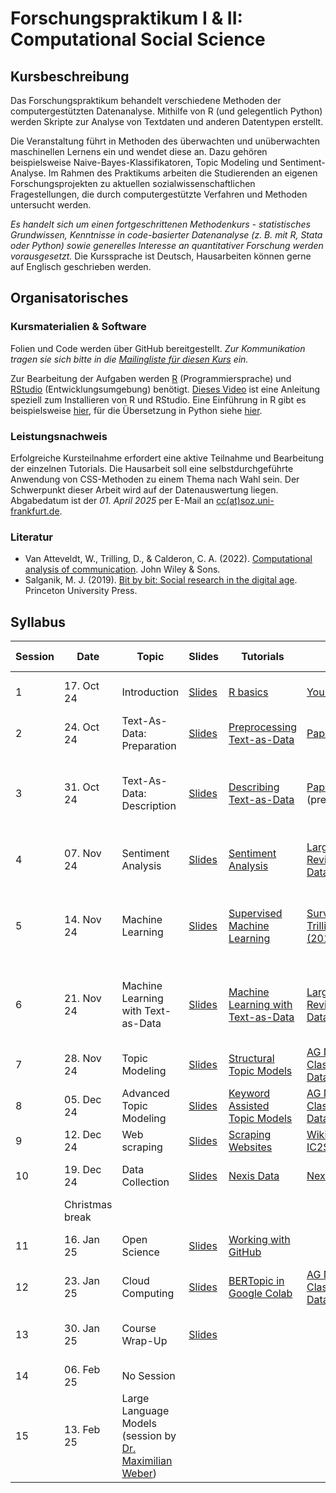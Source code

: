 # Forschungspraktikum I & II: Computational Social Science

## Kursbeschreibung

Das Forschungspraktikum behandelt verschiedene Methoden der computergestützten Datenanalyse. Mithilfe von R (und gelegentlich Python) werden Skripte zur Analyse von Textdaten und anderen Datentypen erstellt.

Die Veranstaltung führt in Methoden des überwachten und unüberwachten maschinellen Lernens ein und wendet diese an. Dazu gehören beispielsweise Naive-Bayes-Klassifikatoren, Topic Modeling und Sentiment-Analyse. Im Rahmen des Praktikums arbeiten die Studierenden an eigenen Forschungsprojekten zu aktuellen sozialwissenschaftlichen Fragestellungen, die durch computergestützte Verfahren und Methoden untersucht werden.

*Es handelt sich um einen fortgeschrittenen Methodenkurs - statistisches Grundwissen, Kenntnisse in code-basierter Datenanalyse (z. B. mit R, Stata oder Python) sowie generelles Interesse an quantitativer Forschung werden vorausgesetzt.* Die Kurssprache ist Deutsch, Hausarbeiten können gerne auf Englisch geschrieben werden.


## Organisatorisches

### Kursmaterialien & Software

Folien und Code werden über GitHub bereitgestellt. *Zur Kommunikation tragen sie sich bitte in die [Mailingliste für diesen Kurs](https://dlist.server.uni-frankfurt.de/mailman/listinfo/Czymara-fopra) ein.*

Zur Bearbeitung der Aufgaben werden [R](https://cloud.r-project.org/) (Programmiersprache) und [RStudio](https://www.rstudio.com/products/rstudio/download/) (Entwicklungsumgebung) benötigt. [Dieses Video](https://www.youtube.com/watch?v=lVKMsaWju8w) ist eine Anleitung speziell zum Installieren von R und RStudio. Eine Einführung in R gibt es beispielsweise [hier](https://colab.research.google.com/github/czymaraclass/intros/blob/main/Intro_to_R.ipynb), für die Übersetzung in Python siehe [hier](https://colab.research.google.com/github/czymaraclass/intros/blob/main/Intro_to_Python.ipynb).

### Leistungsnachweis

Erfolgreiche Kursteilnahme erfordert eine aktive Teilnahme und Bearbeitung der einzelnen Tutorials. Die Hausarbeit soll eine selbstdurchgeführte Anwendung von CSS-Methoden zu einem Thema nach Wahl sein. Der Schwerpunkt dieser Arbeit wird auf der Datenauswertung liegen. Abgabedatum ist der _01. April 2025_ per E-Mail an [cc(at)soz.uni-frankfurt.de](mailto:cc@soz.uni-frankfurt.de).

### Literatur

- Van Atteveldt, W., Trilling, D., & Calderon, C. A. (2022). [Computational analysis of communication](https://cssbook.net/). John Wiley & Sons.
- Salganik, M. J. (2019). [Bit by bit: Social research in the digital age](https://www.bitbybitbook.com/). Princeton University Press.

## Syllabus

| Session | Date       | Topic                                   | Slides | Tutorials               | Data        | Solutions | Software & Packages          | Further Reading                     |
|---------|------------|-----------------------------------------|--------|-------------------------|-------------|-----------|-----------------------|--------------------------------------------|
| 1       | 17. Oct 24 | Introduction                            | [Slides](https://czymaraclass.github.io/CSS_WS24/slides/FoPra_CSS_slides_01.html) | [R basics](https://htmlpreview.github.io/?https://github.com/czymaraclass/CSS_WS24/blob/main/tutorials/FoPra_CSS_tutorial_01.html) | [Your Survey](https://github.com/czymaraclass/CSS_WS24/tree/main/tutorials/data) | [Solution](https://htmlpreview.github.io/?https://github.com/czymaraclass/CSS_WS24/blob/main/tutorials/FoPra_CSS_tutorial_01_solution.html) | [R](https://cran.r-project.org/bin/windows/base/) & [RStudio](https://posit.co/download/rstudio-desktop/) | [Hofman et al. (2021)](https://www.nature.com/articles/s41586-021-03659-0) |
| 2       | 24. Oct 24 | Text-As-Data: Preparation               | [Slides](https://czymaraclass.github.io/CSS_WS24/slides/FoPra_CSS_slides_02.html) | [Preprocessing Text-as-Data](https://htmlpreview.github.io/?https://github.com/czymaraclass/CSS_WS24/blob/main/tutorials/FoPra_CSS_tutorial_02.html) | [Paper](https://czymara.com/files/Czymara_2024_Hostility%20on%20Twitter%20in%20the%20Aftermath%20of%20Terror%20Attacks.pdf) | [Solution](https://htmlpreview.github.io/?https://github.com/czymaraclass/CSS_WS24/blob/main/tutorials/FoPra_CSS_tutorial_02_solution.html) | [quanteda](https://quanteda.io) | [Denny & Spirling (2018)](https://www.cambridge.org/core/journals/political-analysis/article/text-preprocessing-for-unsupervised-learning-why-it-matters-when-it-misleads-and-what-to-do-about-it/AA7D4DE0AA6AB208502515AE3EC6989E) |
| 3       | 31. Oct 24 | Text-As-Data: Description               | [Slides](https://czymaraclass.github.io/CSS_WS24/slides/FoPra_CSS_slides_03.html) | [Describing Text-as-Data](https://htmlpreview.github.io/?https://github.com/czymaraclass/CSS_WS24/blob/main/tutorials/FoPra_CSS_tutorial_03.html) | [Paper](https://czymara.com/files/Czymara_2024_Hostility%20on%20Twitter%20in%20the%20Aftermath%20of%20Terror%20Attacks.pdf) (prepared) | [Solution](https://htmlpreview.github.io/?https://github.com/czymaraclass/CSS_WS24/blob/main/tutorials/FoPra_CSS_tutorial_03_solution.html) | [quanteda](https://quanteda.io) | [Van Atteveldt et al. (2022): Chapter 10](https://cssbook.net/content/chapter10.html) |
| 4       | 07. Nov 24 | Sentiment Analysis                      | [Slides](https://czymaraclass.github.io/CSS_WS24/slides/FoPra_CSS_slides_04.html) | [Sentiment Analysis](https://htmlpreview.github.io/?https://github.com/czymaraclass/CSS_WS24/blob/main/tutorials/FoPra_CSS_tutorial_04.html) | [Large Movie Review Dataset v1.0](https://ai.stanford.edu/~amaas/data/sentiment/) | [Solution](https://htmlpreview.github.io/?https://github.com/czymaraclass/CSS_WS24/blob/main/tutorials/FoPra_CSS_tutorial_04_solution.html) | [tidytext](https://juliasilge.github.io/tidytext/) | [van Atteveldt et al. (2021)](https://www.tandfonline.com/doi/full/10.1080/19312458.2020.1869198) |
| 5       | 14. Nov 24 | Machine Learning                        | [Slides](https://czymaraclass.github.io/CSS_WS24/slides/FoPra_CSS_slides_05.html) | [Supervised Machine Learning](https://htmlpreview.github.io/?https://github.com/czymaraclass/CSS_WS24/blob/main/tutorials/FoPra_CSS_tutorial_05.html) | [Survey from Trilling (2013)](https://dare.uva.nl/search?identifier=ad9187c3-28f9-41d5-b491-77ce6a3271ad) | [Solution](https://htmlpreview.github.io/?https://github.com/czymaraclass/CSS_WS24/blob/main/tutorials/FoPra_CSS_tutorial_05_solution.html) | [tidymodels](https://www.tidymodels.org/) | [Van Atteveldt et al. (2022): Chapter 08](https://v2.cssbook.net/content/chapter08.html) |
| 6       | 21. Nov 24 | Machine Learning with Text-as-Data      | [Slides](https://czymaraclass.github.io/CSS_WS24/slides/FoPra_CSS_slides_06.html) | [Machine Learning with Text-as-Data](https://htmlpreview.github.io/?https://github.com/czymaraclass/CSS_WS24/blob/main/tutorials/FoPra_CSS_tutorial_06.html) | [Large Movie Review Dataset v1.0](https://ai.stanford.edu/~amaas/data/sentiment/) | [Solution](https://htmlpreview.github.io/?https://github.com/czymaraclass/CSS_WS24/blob/main/tutorials/FoPra_CSS_tutorial_06_solution.html) | [quanteda.textmodels](https://cran.r-project.org/web/packages/quanteda.textmodels/quanteda.textmodels.pdf) | [Van Atteveldt et al. (2022): Chapter 11](https://cssbook.net/content/chapter11.html) |
| 7       | 28. Nov 24 | Topic Modeling                          | [Slides](https://czymaraclass.github.io/CSS_WS24/slides/FoPra_CSS_slides_07.html) | [Structural Topic Models](https://htmlpreview.github.io/?https://github.com/czymaraclass/CSS_WS24/blob/main/tutorials/FoPra_CSS_tutorial_07.html) | [AG News Classification Dataset](https://www.kaggle.com/datasets/amananandrai/ag-news-classification-dataset) |  [Solution](https://htmlpreview.github.io/?https://github.com/czymaraclass/CSS_WS24/blob/main/tutorials/FoPra_CSS_tutorial_07_solution.html) | [stm](https://www.structuraltopicmodel.com/) | [Roberts et al. (2014)](https://onlinelibrary.wiley.com/doi/abs/10.1111/ajps.12103) |
| 8       | 05. Dec 24 | Advanced Topic Modeling                 | [Slides](https://czymaraclass.github.io/CSS_WS24/slides/FoPra_CSS_slides_08.html) | [Keyword Assisted Topic Models](https://htmlpreview.github.io/?https://github.com/czymaraclass/CSS_WS24/blob/main/tutorials/FoPra_CSS_tutorial_08.html) | [AG News Classification Dataset](https://www.kaggle.com/datasets/amananandrai/ag-news-classification-dataset) | [Solution](https://htmlpreview.github.io/?https://github.com/czymaraclass/CSS_WS24/blob/main/tutorials/FoPra_CSS_tutorial_08_solution.html) | [keyatm](https://keyatm.github.io/keyATM/index.html) | [Eshima et al. (2023)](https://onlinelibrary.wiley.com/doi/full/10.1111/ajps.12779)  |
| 9       | 12. Dec 24 | Web scraping                            | [Slides](https://czymaraclass.github.io/CSS_WS24/slides/FoPra_CSS_slides_09.html) | [Scraping Websites](https://htmlpreview.github.io/?https://github.com/czymaraclass/CSS_WS24/blob/main/tutorials/FoPra_CSS_tutorial_09.html) | [Wikipedia](https://en.wikipedia.org/wiki/Frankfurt) & [IC2S2](https://ic2s2-2023.org/program) | [Solution](https://htmlpreview.github.io/?https://github.com/czymaraclass/CSS_WS24/blob/main/tutorials/FoPra_CSS_tutorial_09_solution.html) | [rvest](https://rvest.tidyverse.org/) | [Freelon (2018)](https://www.tandfonline.com/doi/full/10.1080/10584609.2018.1477506) |
| 10      | 19. Dec 24 | Data Collection                         | [Slides](https://czymaraclass.github.io/CSS_WS24/slides/FoPra_CSS_slides_10.html) | [Nexis Data](https://htmlpreview.github.io/?https://github.com/czymaraclass/CSS_WS24/blob/main/tutorials/FoPra_CSS_tutorial_10.html) | [Nexis Uni](https://www.lexisnexis.com/en-us/professional/academic/nexis-uni.page) |  [Solution](https://htmlpreview.github.io/?https://github.com/czymaraclass/CSS_WS24/blob/main/tutorials/FoPra_CSS_tutorial_10_solution.html) | [LexisNexisTools](https://cran.r-project.org/web/packages/LexisNexisTools/LexisNexisTools.pdf) | [Schafraad et al. (2006)](https://www.degruyter.com/document/doi/10.1515/COMMUN.2006.029/html) |
|         | Christmas break                                      |        |                         |             |           |                      |                                           |
| 11      | 16. Jan 25 | Open Science                            | [Slides](https://czymaraclass.github.io/CSS_WS24/slides/FoPra_CSS_slides_11.html) | [Working with GitHub](https://htmlpreview.github.io/?https://github.com/czymaraclass/CSS_WS24/blob/main/tutorials/FoPra_CSS_tutorial_11.html) | | | [GitHub](https://github.com/join) | [Trisovic et al. (2022)](https://www.nature.com/articles/s41597-022-01143-6) |
| 12      | 23. Jan 25 | Cloud Computing                         | [Slides](https://czymaraclass.github.io/CSS_WS24/slides/FoPra_CSS_slides_12.html) | [BERTopic in Google Colab](https://colab.research.google.com/github/czymaraclass/TopicModelling/blob/main/topic_models_BERTopic.ipynb) | [AG News Classification Dataset](https://www.kaggle.com/datasets/amananandrai/ag-news-classification-dataset) | | [Google Colab](https://colab.research.google.com/) | |
| 13      | 30. Jan 25 | Course Wrap-Up                          | [Slides](https://czymaraclass.github.io/CSS_WS24/slides/FoPra_CSS_slides_13.html) |                         |             |           |                      | [van Atteveldt et al. (2022)](https://v2.cssbook.net/) |
| 14      | 06. Feb 25 | No Session                              |        |                         |             |           |                      |                                           |
| 15      | 13. Feb 25 | Large Language Models (session by [Dr. Maximilian Weber](https://www.max-weber.info/)) | | |             |           |  [rollama](https://cran.r-project.org/web/packages/rollama/index.html) | [Gruber & Weber (2024)](https://arxiv.org/abs/2404.07654) |

